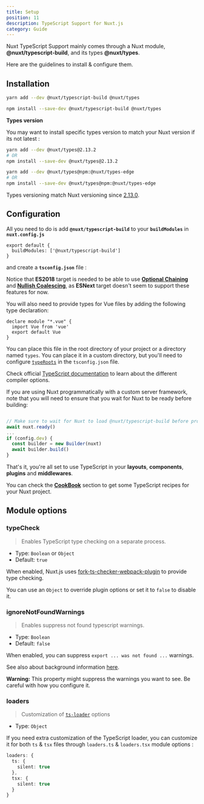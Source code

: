 ```yaml
---
title: Setup
position: 11
description: TypeScript Support for Nuxt.js
category: Guide
---
```


Nuxt TypeScript Support mainly comes through a Nuxt module, **@nuxt/typescript-build**, and its types **@nuxt/types**.

Here are the guidelines to install & configure them.

## Installation

<code-group>
<code-block label="Yarn">

```sh
yarn add --dev @nuxt/typescript-build @nuxt/types
```

</code-block>
<code-block label="NPM">

```sh
npm install --save-dev @nuxt/typescript-build @nuxt/types
```

</code-block>
</code-group>

<alert type="info">

**Types version**

You may want to install specific types version to match your Nuxt version if its not latest :

<code-group>
<code-block label="nuxt">

```sh
yarn add --dev @nuxt/types@2.13.2
# OR
npm install --save-dev @nuxt/types@2.13.2
```

</code-block>
<code-block label="nuxt-edge">

```sh
yarn add --dev @nuxt/types@npm:@nuxt/types-edge
# OR
npm install --save-dev @nuxt/types@npm:@nuxt/types-edge
```

</code-block>
</code-group>

Types versioning match Nuxt versioning since [2.13.0](https://github.com/nuxt/nuxt.js/releases/tag/v2.13.0).

</alert>

## Configuration

All you need to do is add **`@nuxt/typescript-build`** to your **`buildModules`** in **`nuxt.config.js`**

```js{}[nuxt.config.js]
export default {
  buildModules: ['@nuxt/typescript-build']
}
```

and create a **`tsconfig.json`** file :

<inject-code query="shared/tsconfig.json"></inject-code>

<alert type="info">

Notice that **ES2018** target is needed to be able to use [**Optional Chaining**](https://www.typescriptlang.org/docs/handbook/release-notes/typescript-3-7.html#optional-chaining) and [**Nullish Coalescing**](https://www.typescriptlang.org/docs/handbook/release-notes/typescript-3-7.html#nullish-coalescing), as **ESNext** target doesn't seem to support these features for now.

</alert>

You will also need to provide types for Vue files by adding the following type declaration:

```js{}[vue-shim.d.ts]
declare module "*.vue" {
  import Vue from 'vue'
  export default Vue
}
```

<alert type="info">

You can place this file in the root directory of your project or a directory named `types`. You can place it in a custom directory, but you'll need to configure [`typeRoots`](https://www.typescriptlang.org/docs/handbook/tsconfig-json.html#types-typeroots-and-types) in the `tsconfig.json` file.

</alert>

<alert type="info">

Check official [TypeScript documentation](https://www.typescriptlang.org/docs/handbook/compiler-options.html) to learn about the different compiler options.

</alert>

<alert type="warning">

If you are using Nuxt programmatically with a custom server framework, note that you will need to ensure that you wait for Nuxt to be ready before building:

```js

// Make sure to wait for Nuxt to load @nuxt/typescript-build before proceeding
await nuxt.ready()
...
if (config.dev) {
  const builder = new Builder(nuxt)
  await builder.build()
}
```

</alert>

That's it, you're all set to use TypeScript in your **layouts**, **components**, **plugins** and **middlewares**.

You can check the [**CookBook**](../cookbook/components/) section to get some TypeScript recipes for your Nuxt project.

## Module options

### typeCheck

> Enables TypeScript type checking on a separate process.

- Type: `Boolean` or `Object`
- Default: `true`

When enabled, Nuxt.js uses [fork-ts-checker-webpack-plugin](https://github.com/TypeStrong/fork-ts-checker-webpack-plugin) to provide type checking.

You can use an `Object` to override plugin options or set it to `false` to disable it.

### ignoreNotFoundWarnings

> Enables suppress not found typescript warnings.

- Type: `Boolean`
- Default: `false`

When enabled, you can suppress `export ... was not found ...` warnings.

See also about background information [here](https://github.com/TypeStrong/ts-loader/issues/653).

**Warning:** This property might suppress the warnings you want to see. Be careful with how you configure it.

### loaders

> Customization of [`ts-loader`](https://github.com/TypeStrong/ts-loader#loader-options) options

- Type: `Object`

If you need extra customization of the TypeScript loader, you can customize it for both `ts` & `tsx` files through `loaders.ts` & `loaders.tsx` module options :

```ts
loaders: {
  ts: {
    silent: true
  },
  tsx: {
    silent: true
  }
}
```
